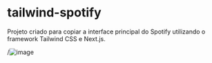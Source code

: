 # tailwind-spotify


Projeto criado para copiar a interface principal do Spotify utilizando o framework Tailwind CSS e Next.js.

/![image](https://github.com/Kazechiro/tailwind-spotify/assets/102443444/de2d2b13-6c7c-417b-8982-1d4966ad41f9)

